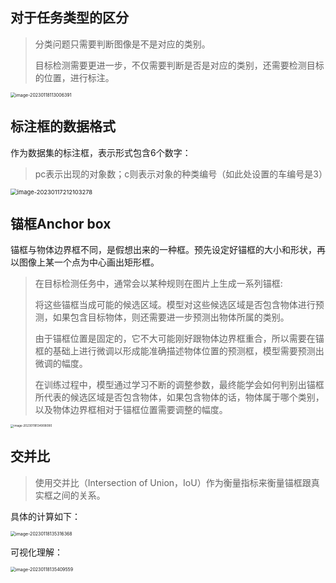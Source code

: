

## 对于任务类型的区分

> 分类问题只需要判断图像是不是对应的类别。
>
> 目标检测需要更进一步，不仅需要判断是否是对应的类别，还需要检测目标的位置，进行标注。

<img src="https://yoga-typora-photo.oss-cn-beijing.aliyuncs.com/typora_img/image-20230118113006391.png" alt="image-20230118113006391" style="zoom:50%;" />

## 标注框的数据格式

作为数据集的标注框，表示形式包含6个数字：

> pc表示出现的对象数；c则表示对象的种类编号（如此处设置的车编号是3）

<img src="https://yoga-typora-photo.oss-cn-beijing.aliyuncs.com/typora_img/image-20230117212103278.png" alt="image-20230117212103278" style="zoom:67%;" />



## 锚框Anchor box

锚框与物体边界框不同，是假想出来的一种框。预先设定好锚框的大小和形状，再以图像上某一个点为中心画出矩形框。

> 在目标检测任务中，通常会以某种规则在图片上生成一系列锚框:
>
> 将这些锚框当成可能的候选区域。模型对这些候选区域是否包含物体进行预测，如果包含目标物体，则还需要进一步预测出物体所属的类别。
>
> 由于锚框位置是固定的，它不大可能刚好跟物体边界框重合，所以需要在锚框的基础上进行微调以形成能准确描述物体位置的预测框，模型需要预测出微调的幅度。
>
> 在训练过程中，模型通过学习不断的调整参数，最终能学会如何判别出锚框所代表的候选区域是否包含物体，如果包含物体的话，物体属于哪个类别，以及物体边界框相对于锚框位置需要调整的幅度。

<img src="https://yoga-typora-photo.oss-cn-beijing.aliyuncs.com/typora_img/image-20230118134908090.png" alt="image-20230118134908090" style="zoom:33%;" />

## 交并比

> 使用交并比（Intersection of Union，IoU）作为衡量指标来衡量锚框跟真实框之间的关系。

具体的计算如下：

<img src="https://yoga-typora-photo.oss-cn-beijing.aliyuncs.com/typora_img/image-20230118135316368.png" alt="image-20230118135316368" style="zoom:50%;" />

可视化理解：

<img src="https://yoga-typora-photo.oss-cn-beijing.aliyuncs.com/typora_img/image-20230118135409559.png" alt="image-20230118135409559" style="zoom:50%;" />



